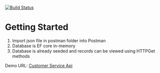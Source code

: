 [![Build Status](https://dev.azure.com/CematixSolutions/Artificial%20Intelligence/_apis/build/status/Customer%20Service%20CI)](https://dev.azure.com/CematixSolutions/Artificial%20Intelligence/_build/latest?definitionId=-1)

# Getting Started
1.	Import json file in postman folder into Postman
2.	Database is EF core in-memory
3.  Database is already seeded and records can be viewed using HTTPGet methods

Demo URL: [Customer Service Api](https://qasimshk.bsite.net/swagger/index.html)
